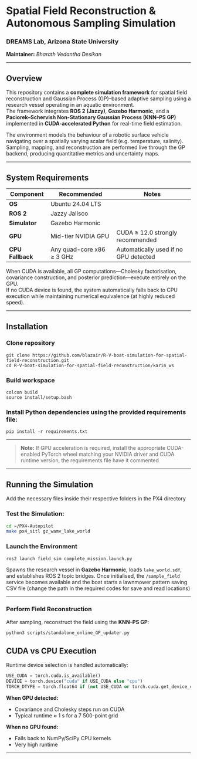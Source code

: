 
#  Spatial Field Reconstruction & Autonomous Sampling Simulation

### DREAMS Lab, Arizona State University  
**Maintainer:** *Bharath Vedantha Desikan*  

---

## Overview

This repository contains a **complete simulation framework** for spatial field reconstruction and Gaussian Process (GP)–based adaptive sampling using a research vessel operating in an aquatic environment.  
The framework integrates **ROS 2 (Jazzy)**, **Gazebo Harmonic**, and a **Paciorek–Schervish Non-Stationary Gaussian Process (KNN–PS GP)** implemented in **CUDA-accelerated Python** for real-time field estimation.

The environment models the behaviour of a robotic surface vehicle navigating over a spatially varying scalar field (e.g. temperature, salinity).  
Sampling, mapping, and reconstruction are performed live through the GP backend, producing quantitative metrics and uncertainty maps.

---

## System Requirements

| Component | Recommended | Notes |
|------------|--------------|-------|
| **OS** | Ubuntu 24.04 LTS |
| **ROS 2** | Jazzy Jalisco |
| **Simulator** | Gazebo Harmonic |
| **GPU** | Mid-tier NVIDIA GPU | CUDA ≥ 12.0 strongly recommended |
| **CPU Fallback** | Any quad-core x86 ≥ 3 GHz | Automatically used if no GPU detected |

When CUDA is available, all GP computations—Cholesky factorisation, covariance construction, and posterior prediction—execute entirely on the GPU.  
If no CUDA device is found, the system automatically falls back to CPU execution while maintaining numerical equivalence (at highly reduced speed).

---


## Installation


### Clone repository
```
git clone https://github.com/blazair/R-V-boat-simulation-for-spatial-field-reconstruction.git
cd R-V-boat-simulation-for-spatial-field-reconstruction/karin_ws
```
### Build workspace
```
colcon build 
source install/setup.bash
```
### Install Python dependencies using the provided requirements file:
```
pip install -r requirements.txt
```

---

>  **Note:** If GPU acceleration is required, install the appropriate CUDA-enabled PyTorch wheel matching your NVIDIA driver and CUDA runtime version, the requirements file have it commented

---

## Running the Simulation

Add the necessary files inside their respective folders in the PX4 directory 


### Test the Simulation:

```bash
cd ~/PX4-Autopilot
make px4_sitl gz_wamv_lake_world
```

### Launch the Environment

```bash
ros2 launch field_sim complete_mission.launch.py 
```

Spawns the research vessel in **Gazebo Harmonic**, loads `lake_world.sdf`, and establishes ROS 2 topic bridges.
Once initialised, the `/sample_field` service becomes available and the boat starts a lawnmower pattern saving CSV file (change the path in the required codes for save and read locations)

---


### Perform Field Reconstruction

After sampling, reconstruct the field using the **KNN–PS GP**:

```bash
python3 scripts/standalone_online_GP_updater.py
```


## CUDA vs CPU Execution

Runtime device selection is handled automatically:

```python
USE_CUDA = torch.cuda.is_available()
DEVICE = torch.device("cuda" if USE_CUDA else "cpu")
TORCH_DTYPE = torch.float64 if (not USE_CUDA or torch.cuda.get_device_capability()[0] >= 7) else torch.float32
```

**When GPU detected:**

* Covariance and Cholesky steps run on CUDA
* Typical runtime ≈ 1 s for a 7 500-point grid

**When no GPU found:**

* Falls back to NumPy/SciPy CPU kernels
* Very high runtime

---


```
